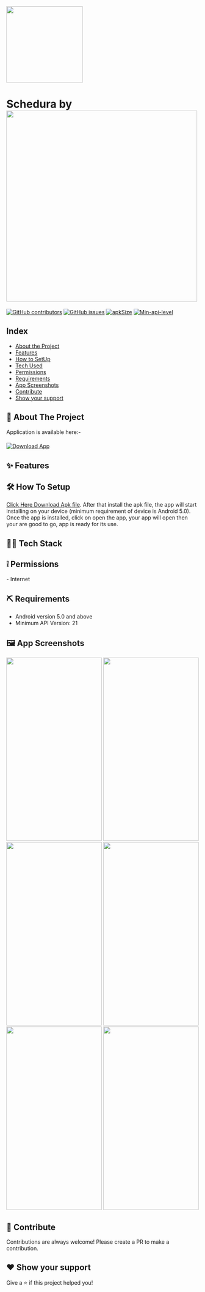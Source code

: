 <img src = "https://user-images.githubusercontent.com/61552810/148293735-b9de69fd-c525-46d6-bb3d-44d653e532a3.png" width="200" height="200">  
  
# Schedura by <img src = "https://user-images.githubusercontent.com/61552810/148295521-f975cc7a-7685-4d04-bff8-2515b35bed7d.png" width="500">
  
[![GitHub contributors](https://img.shields.io/github/contributors/GDSC-DSI/Schedura)](https://github.com/GDSC-DSI/Schedura/graphs/contributors) [![GitHub issues](https://img.shields.io/github/issues/HAC-2020/Aimers)](https://github.com/GDSC-DSI/Schedura/issues/) [![apkSize](https://img.shields.io/badge/APK%20size-7MB-blue)]() [![Min-api-level](https://img.shields.io/badge/Min%20API-21-blue)](https://img.shields.io/badge/Min%20API-21-blue/) <br/>  
  
## Index  
<ul>  
  <li><a href="#index1">About the Project</a><br>  
    </li>
  <li><a href="#index2">Features</a><br>
    </li>
  <li><a href="#index3">How to SetUp</a><br>
    </li>
  <li><a href="#index4">Tech Used</a><br>
    </li>
  <li><a href="#index5">Permissions</a><br></li>
 <li><a href="#index6">Requirements</a><br></li>

  <li><a href="#index7">App Screenshots</a><br>
  </li>
 <li><a href="#index8">Contribute</a><br></li>
 <li><a href="#index9">Show your support</a><br></li>
</ul>



<p><h2><a id="index1"></a>🎯 About The Project</h2></p>

  <p>Application is available here:-</p>
<p></p>
<a href=""><img style="padding-top: 5pt;" src="https://img.shields.io/badge/Download-apk-blue?style=for-the-badge&amp;logo=android" alt="Download App"></a>

<p><h2><a id="index2"></a>✨ Features</h2></p>

<p><h2><a id="index3"></a>🛠 How To Setup</h2></p>

<p><a href="https://github.com/coder2699/Dare2Change/releases/download/v1/dare2change_v1.apk">Click Here Download Apk file</a>.  After that install the apk file, the app will start installing on your device (minimum requirement of device is Android 5.0). Once the app is installed, click on open the app, your app will open then your are good to go, app is ready for its use.</p>


<p><h2><a id="index4"></a>👨‍💻 Tech Stack</h2></p>

<p><h2><a id="index5"></a>❕ Permissions</h2></p>
- Internet


<p><h2><a id="index6"></a>⛏ Requirements</h2></p>

- Android version 5.0 and above
- Minimum API Version: 21


<p><h2><a id="index7"></a>🖼 App Screenshots</h2></p>

  <tr>
    <td><img src="https://user-images.githubusercontent.com/77199373/148533264-372711b2-687e-4ce8-9682-cfd236849e27.png" width=250 height=480></td>
     <td><img src="https://user-images.githubusercontent.com/77199373/148533282-85f597ee-3306-44ed-8d34-e60603782f23.png" width=250 height=480></td>
    <td><img src="https://user-images.githubusercontent.com/77199373/148533287-9b70c146-0266-4599-8cb6-20e74cc59fc6.png" width=250 height=480></td>
  </tr>
  <tr>
    <td><img src="https://user-images.githubusercontent.com/77199373/148533311-97774205-5dd3-4219-8e4d-2a8fb89abb02.png" width=250 height=480></td>
    <td><img src="https://user-images.githubusercontent.com/77199373/148533346-8a19f5ee-a2a8-42c7-8477-c8bca6f81ca2.png" width=250 height=480></td>
    <td><img src="https://user-images.githubusercontent.com/77199373/148533361-57af93f1-f261-4679-9a1f-f9cf0e123506.png" width=250 height=480></td>
 </tr>
<!--   <tr>
    <td><img src="" width=250 height=480></td>
    <td><img src="" width=250 height=480></td>
    <td><img src="" width=250 height=480></td>
  </tr> -->
</table>

<p><h2><a id="index8"></a>🤝 Contribute</h2></p>
<p>Contributions are always welcome! Please create a PR to make a contribution.</p>


<p><h2><a id="index9"></a>❤ Show your support</h2></p>
<p>Give a <g-emoji class="g-emoji" alias="star" fallback-src="https://github.githubassets.com/images/icons/emoji/unicode/2b50.png">⭐️</g-emoji> if this project helped you!</p>
